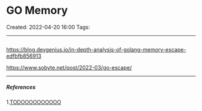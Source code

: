 # GO Memory
Created: 2022-04-20 16:00
Tags: 
____

```go

```
https://blog.devgenius.io/in-depth-analysis-of-golang-memory-escape-edfbfb856913

https://www.sobyte.net/post/2022-03/go-escape/

_____
##### References
1.[TODOOOOOOOOOO](https://povilasv.me/go-memory-management/)

